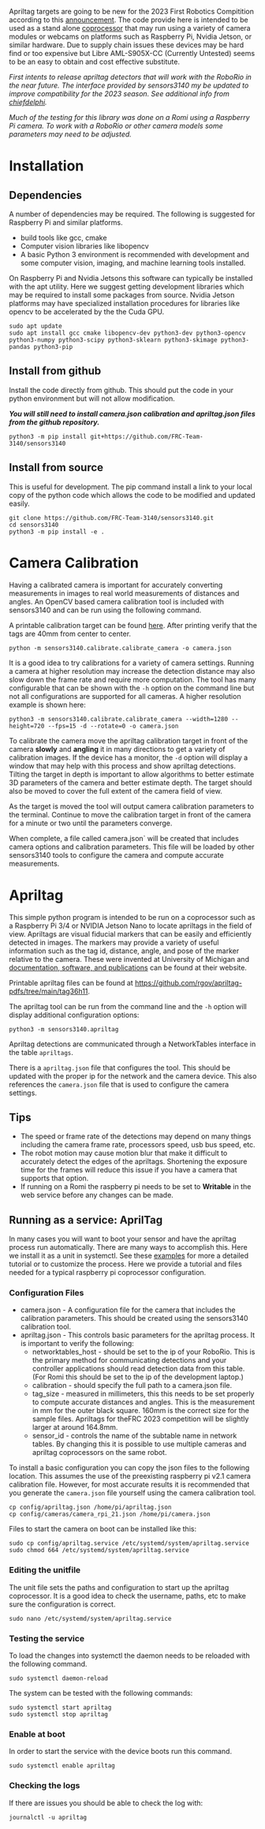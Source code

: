 

Apriltag targets are going to be new for the 2023 First Robotics Compitition according to this [announcement](https://www.firstinspires.org/robotics/frc/blog/2022-control-system-reporting-2023-updates-and-beta-testing).  The code provide here is intended to be used as a stand alone [coprocessor](https://docs.wpilib.org/en/stable/docs/software/vision-processing/wpilibpi/using-a-coprocessor-for-vision-processing.html) that may run using a variety of camera modules or webcams on platforms such as Raspberry Pi, Nvidia Jetson, or similar hardware.  Due to supply chain issues these devices may be hard find or too expensive but Libre AML-S905X-CC (Currently Untested) seems to be an easy to obtain and cost effective substitute. 

*First intents to release apriltag detectors that will work with the RoboRio in the near future.  The interface provided by sensors3140 my be updated to improve compatibility for the 2023 season.  See additional info from [chiefdelphi](https://www.chiefdelphi.com/t/photonvision-beta-2023-apriltags/415626).*

*Much of the testing for this library was done on a Romi using a Raspberry Pi camera.  To work with a RoboRio or other camera models some parameters may need to be adjusted.*

# Installation

## Dependencies
A number of dependencies may be required. The following is suggested for Raspberry Pi and similar platforms. 
 * build tools like gcc, cmake
 * Computer vision libraries like libopencv
 * A basic Python 3 environment is recommended with development and some computer vision, imaging, and machine learning tools installed. 

On Raspberry Pi and Nvidia Jetsons this software can typically be installed with the apt utility.  Here we suggest getting development libraries which may be required to install some packages from source.  Nvidia Jetson platforms may have specialized installation procedures for libraries like opencv to be accelerated by the the Cuda GPU.

```
sudo apt update
sudo apt install gcc cmake libopencv-dev python3-dev python3-opencv python3-numpy python3-scipy python3-sklearn python3-skimage python3-pandas python3-pip
```

## Install from github
Install the code directly from github.  This should put the code in your python environment but will not allow modification.

***You will still need to install camera.json calibration and apriltag.json files from the github repository.***

```
python3 -m pip install git+https://github.com/FRC-Team-3140/sensors3140
```

## Install from source
This is useful for development.  The pip command install a link to your local copy of the python code which allows the code to be modified and updated easily.

```
git clone https://github.com/FRC-Team-3140/sensors3140.git
cd sensors3140
python3 -m pip install -e .
```


# Camera Calibration

Having a calibrated camera is important for accurately converting measurements in images to real world measurements of distances and angles.  An OpenCV based camera calibration tool is included with sensors3140 and can be run using the following command.  

A printable calibration target can be found [here](extras/calibration_target.pdf).  After printing verify that the tags are 40mm from center to center.


```
python -m sensors3140.calibrate.calibrate_camera -o camera.json
```

It is a good idea to try calibrations for a variety of camera settings.  Running a camera at higher resolution may increase the detection distance may also slow down the frame rate and require more computation.  The tool has many configurable that can be shown with the `-h` option on the command line but not all configurations are supported for all cameras.  A higher resolution example is shown here:

```
python3 -m sensors3140.calibrate.calibrate_camera --width=1280 --height=720 --fps=15 -d --rotate=0 -o camera.json
```

To calibrate the camera move the apriltag calibration target in front of the camera **slowly** and **angling** it in many directions to get a variety of calibration images.  If the device has a monitor, the `-d` option will display a window that may help with this process and show apriltag detections.  Tilting the target in depth is important to allow algorithms to better estimate 3D parameters of the camera and better estimate depth.  The target should also be moved to cover the full extent of the camera field of view.

As the target is moved the tool will output camera calibration parameters to the terminal.  Continue to move the calibration target in front of the camera for a minute or two until the parameters converge.

When complete, a file called camera.json` will be created that includes camera options and calibration parameters.  This file will be loaded by other sensors3140 tools to configure the camera and compute accurate measurements.

# Apriltag

This simple python program is intended to be run on a coprocessor such as a Raspberry Pi 3/4 or NVIDIA Jetson Nano to locate apriltags in the field of view.  Apriltags are visual fiducial markers that can be easily and efficiently detected in images.  The markers may provide a variety of useful information such as the tag id, distance, angle, and pose of the marker relative to the camera.  These were invented at University of Michigan and [documentation, software, and publications](https://april.eecs.umich.edu/software/apriltag) can be found at their website.

Printable apriltag files can be found at https://github.com/rgov/apriltag-pdfs/tree/main/tag36h11.

The apriltag tool can be run from the command line and the `-h` option will display additional configuration options:

```
python3 -m sensors3140.apriltag
```

Apriltag detections are communicated through a NetworkTables interface in the table `apriltags`.

There is a `apriltag.json` file that configures the tool.  This should be updated with the proper ip for the network and the camera device.  This also references the `camera.json` file that is used to configure the camera settings.


## Tips

 * The speed or frame rate of the detections may depend on many things including the camera frame rate, processors speed, usb bus speed, etc.  
 * The robot motion may cause motion blur that make it difficult to accurately detect the edges of the apriltags.  Shortening the exposure time for the frames will reduce this issue if you have a camera that supports that option.
 * If running on a Romi the raspberry pi needs to be set to **Writable** in the web service before any changes can be made.


## Running as a service: AprilTag

In many cases you will want to boot your sensor and have the apriltag process run automatically.  There are many ways to accomplish this.  Here we install it as a unit in systemctl.  See these [examples](https://www.shellhacks.com/systemd-service-file-example/) for more a detailed tutorial or to customize the process.  Here we provide a tutorial and files needed for a typical raspberry pi coprocessor configuration.

### Configuration Files

 * camera.json - A configuration file for the camera that includes the calibration parameters.  This should be created using the sensors3140 calibration tool.
 * apriltag.json - This controls basic parameters for the apriltag process.  It is important to verify the following:
    * networktables_host - should be set to the ip of your RoboRio. This is the primary method for communicating detections and your controller applications should read detection data from this table.  (For Romi this should be set to the ip of the development laptop.)
    * calibration - should specify the full path to a camera.json file.
    * tag_size - measured in millimeters, this this needs to be set properly to compute accurate distances and angles.  This is the measurement in mm for the outer black square.  160mm is the correct size for the sample files.  Apriltags for theFRC 2023 competition will be slightly larger at around 164.8mm.
    * sensor_id - controls the name of the subtable name in network tables.  By changing this it is possible to use multiple cameras and apriltag coprocessors on the same robot.

To install a basic configuration you can copy the json files to the following location.  This assumes the use of the preexisting raspberry pi v2.1 camera calibration file.  However, for most accurate results it is recommended that you generate the `camera.json` file yourself using the camera calibration tool.
```
cp config/apriltag.json /home/pi/apriltag.json
cp config/cameras/camera_rpi_21.json /home/pi/camera.json
```

Files to start the camera on boot can be installed like this:
```
sudo cp config/apriltag.service /etc/systemd/system/apriltag.service
sudo chmod 664 /etc/systemd/system/apriltag.service
```

### Editing the unitfile
The unit file sets the paths and configuration to start up the apriltag coprocessor.  It is a good idea to check the username, paths, etc to make sure the configuration is correct.

```
sudo nano /etc/systemd/system/apriltag.service
```

### Testing the service
To load the changes into systemctl the daemon needs to be reloaded with the following command.

```
sudo systemctl daemon-reload
```

The system can be tested with the following commands:
```
sudo systemctl start apriltag
sudo systemctl stop apriltag
```

### Enable at boot
In order to start the service with the device boots run this command.
```
sudo systemctl enable apriltag
```

### Checking the logs
If there are issues you should be able to check the log with:
```
journalctl -u apriltag
```

